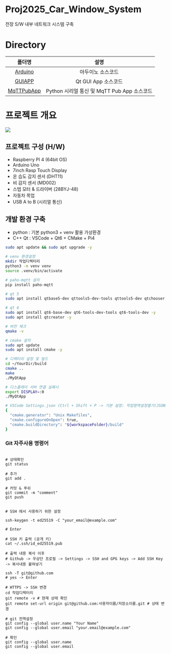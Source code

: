 # Proj2025_Car_Window_System
전장 S/W 내부 네트워크 시스템 구축

# Directory

|폴더명|설명|
|:--:|:--:|
|[Arduino](https://github.com/Owl-jun/Proj2025_Car_Window_System/tree/main/Arduino)|아두이노 소스코드|
|[GUIAPP](https://github.com/Owl-jun/Proj2025_Car_Window_System/tree/main/GUIApp)|Qt GUI App 소스코드|
|[MqTTPubApp](https://github.com/Owl-jun/Proj2025_Car_Window_System/tree/main/MqTTPubApp)|Python 시리얼 통신 및 MqTT Pub App 소스코드|


# 프로젝트 개요
![](https://velog.velcdn.com/images/owljun/post/441c1786-931c-4973-81e8-78ade89c0ac8/image.png)

## 프로젝트 구성 (H/W)

- Raspberry PI 4 (64bit OS)
- Arduino Uno
- 7inch Rasp Touch Display
- 온 습도 감지 센서 (DHT11)
- 비 감지 센서 (MD002)
- 스텝 모터 & 드라이버 (28BYJ-48)
- 자동차 목업
- USB A to B (시리얼 통신)

## 개발 환경 구축

- python : 기본 python3 + venv 활용 가상환경
- C++ Qt : VSCode + Qt6 + CMake + Pi4

```bash
sudo apt update && sudo apt upgrade -y

# venv 환경설정
mkdir 작업디렉터리
python3 -m venv venv
source .venv/bin/activate

# paho-mqtt 설치
pip install paho-mqtt

# qt 5
sudo apt install qtbase5-dev qttools5-dev-tools qttools5-dev qtchooser -y

# qt 6
sudo apt install qt6-base-dev qt6-tools-dev-tools qt6-tools-dev -y
sudo apt install qtcreator -y

# 버전 체크
qmake -v

# cmake 설치
sudo apt update
sudo apt install cmake -y

# 디렉터리 설정 및 빌드
cd ~/YourDir/build
cmake ..
make
./MyQtApp

# 디스플레이 서버 연결 실패시
export DISPLAY=:0
./MyQtApp

# VSCode Settings.json (Ctrl + Shift + P -> 기본 설정: 작업영역설정열기(JSON))
{
  "cmake.generator": "Unix Makefiles",
  "cmake.configureOnOpen": true,
  "cmake.buildDirectory": "${workspaceFolder}/build"
}

```
  

### Git 자주사용 명령어

```

# 상태확인
git status

# 추가
git add .

# 커밋 & 푸쉬
git commit -m "comment"
git push


# SSH 에서 사용하기 위한 설정

ssh-keygen -t ed25519 -C "your_email@example.com"

# Enter

# SSH 키 출력 (공개 키)
cat ~/.ssh/id_ed25519.pub

# 출력 내용 복사 이후
# Github -> 우상단 프로필 -> Settings -> SSH and GPG keys -> Add SSH Key -> 복사내용 붙혀넣기

ssh -T git@github.com
# yes -> Enter

# HTTPS -> SSH 변경
cd 작업디렉터리
git remote -v # 현재 상태 확인
git remote set-url origin git@github.com:사용자이름/저장소이름.git # 상태 변경

# git 전역설정
git config --global user.name "Your Name"
git config --global user.email "your.email@example.com"

# 확인
git config --global user.name
git config --global user.email

```
